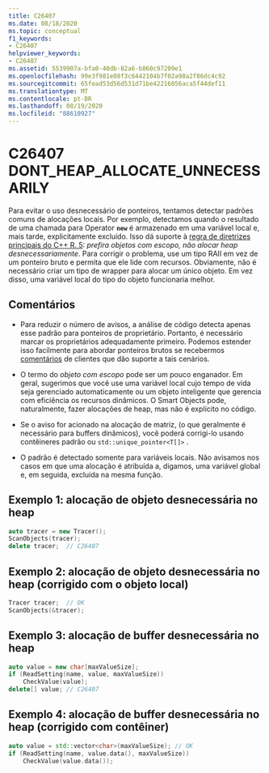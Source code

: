 ```yaml
---
title: C26407
ms.date: 08/18/2020
ms.topic: conceptual
f1_keywords:
- C26407
helpviewer_keywords:
- C26407
ms.assetid: 5539907a-bfa0-40db-82a6-b860c97209e1
ms.openlocfilehash: 99e3f981e08f3c6442104b7f02a98a2f86dc4c92
ms.sourcegitcommit: 65fead53d56d531d71be42216056aca5f44def11
ms.translationtype: MT
ms.contentlocale: pt-BR
ms.lasthandoff: 08/19/2020
ms.locfileid: "88610927"
---
```

# <a name="c26407-dont_heap_allocate_unnecessarily"></a>C26407 DONT_HEAP_ALLOCATE_UNNECESSARILY

Para evitar o uso desnecessário de ponteiros, tentamos detectar padrões comuns de alocações locais. Por exemplo, detectamos quando o resultado de uma chamada para Operator **`new`** é armazenado em uma variável local e, mais tarde, explicitamente excluído. Isso dá suporte à [regra de diretrizes principais do C++ R. 5](https://github.com/isocpp/CppCoreGuidelines/blob/master/CppCoreGuidelines.md#r5-prefer-scoped-objects-dont-heap-allocate-unnecessarily): *prefira objetos com escopo, não alocar heap desnecessariamente*. Para corrigir o problema, use um tipo RAII em vez de um ponteiro bruto e permita que ele lide com recursos. Obviamente, não é necessário criar um tipo de wrapper para alocar um único objeto. Em vez disso, uma variável local do tipo do objeto funcionaria melhor.

## <a name="remarks"></a>Comentários

- Para reduzir o número de avisos, a análise de código detecta apenas esse padrão para ponteiros de proprietário. Portanto, é necessário marcar os proprietários adequadamente primeiro. Podemos estender isso facilmente para abordar ponteiros brutos se recebermos [comentários](https://developercommunity.visualstudio.com/spaces/62/index.html) de clientes que dão suporte a tais cenários.

- O termo do *objeto com escopo* pode ser um pouco enganador. Em geral, sugerimos que você use uma variável local cujo tempo de vida seja gerenciado automaticamente ou um objeto inteligente que gerencia com eficiência os recursos dinâmicos. O Smart Objects pode, naturalmente, fazer alocações de heap, mas não é explícito no código.

- Se o aviso for acionado na alocação de matriz, (o que geralmente é necessário para buffers dinâmicos), você poderá corrigi-lo usando contêineres padrão ou `std::unique_pointer<T[]>` .

- O padrão é detectado somente para variáveis locais. Não avisamos nos casos em que uma alocação é atribuída a, digamos, uma variável global e, em seguida, excluída na mesma função.

## <a name="example-1-unnecessary-object-allocation-on-heap"></a>Exemplo 1: alocação de objeto desnecessária no heap

```cpp
auto tracer = new Tracer();
ScanObjects(tracer);
delete tracer;  // C26407
```

## <a name="example-2-unnecessary-object-allocation-on-heap-fixed-with-local-object"></a>Exemplo 2: alocação de objeto desnecessária no heap (corrigido com o objeto local)

```cpp
Tracer tracer;  // OK
ScanObjects(&tracer);
```

## <a name="example-3-unnecessary-buffer-allocation-on-heap"></a>Exemplo 3: alocação de buffer desnecessária no heap

```cpp
auto value = new char[maxValueSize];
if (ReadSetting(name, value, maxValueSize))
    CheckValue(value);
delete[] value; // C26407
```

## <a name="example-4-unnecessary-buffer-allocation-on-the-heap-fixed-with-container"></a>Exemplo 4: alocação de buffer desnecessária no heap (corrigido com contêiner)

```cpp
auto value = std::vector<char>(maxValueSize); // OK
if (ReadSetting(name, value.data(), maxValueSize))
    CheckValue(value.data());
```
